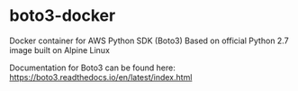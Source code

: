 # boto3-docker
Docker container for AWS Python SDK (Boto3)
Based on official Python 2.7 image built on Alpine Linux

Documentation for Boto3 can be found here: https://boto3.readthedocs.io/en/latest/index.html
